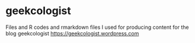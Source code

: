 # geekcologist
Files and R codes and rmarkdown files I used for producing content for the blog  geekcologist
https://geekcologist.wordpress.com

